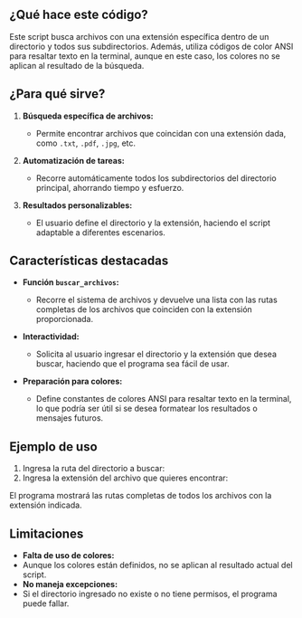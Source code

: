 ## ¿Qué hace este código?

Este script busca archivos con una extensión específica dentro de un directorio y todos sus subdirectorios. Además, utiliza códigos de color ANSI para resaltar texto en la terminal, aunque en este caso, los colores no se aplican al resultado de la búsqueda.

## ¿Para qué sirve?

1. **Búsqueda específica de archivos:**
   - Permite encontrar archivos que coincidan con una extensión dada, como `.txt`, `.pdf`, `.jpg`, etc.

2. **Automatización de tareas:**
   - Recorre automáticamente todos los subdirectorios del directorio principal, ahorrando tiempo y esfuerzo.

3. **Resultados personalizables:**
   - El usuario define el directorio y la extensión, haciendo el script adaptable a diferentes escenarios.

## Características destacadas

- **Función `buscar_archivos`:**
   - Recorre el sistema de archivos y devuelve una lista con las rutas completas de los archivos que coinciden con la extensión proporcionada.

- **Interactividad:**
   - Solicita al usuario ingresar el directorio y la extensión que desea buscar, haciendo que el programa sea fácil de usar.

- **Preparación para colores:**
   - Define constantes de colores ANSI para resaltar texto en la terminal, lo que podría ser útil si se desea formatear los resultados o mensajes futuros.

## Ejemplo de uso

1. Ingresa la ruta del directorio a buscar:
2. Ingresa la extensión del archivo que quieres encontrar:

El programa mostrará las rutas completas de todos los archivos con la extensión indicada.

## Limitaciones

- **Falta de uso de colores:**
- Aunque los colores están definidos, no se aplican al resultado actual del script.
- **No maneja excepciones:**
- Si el directorio ingresado no existe o no tiene permisos, el programa puede fallar.

